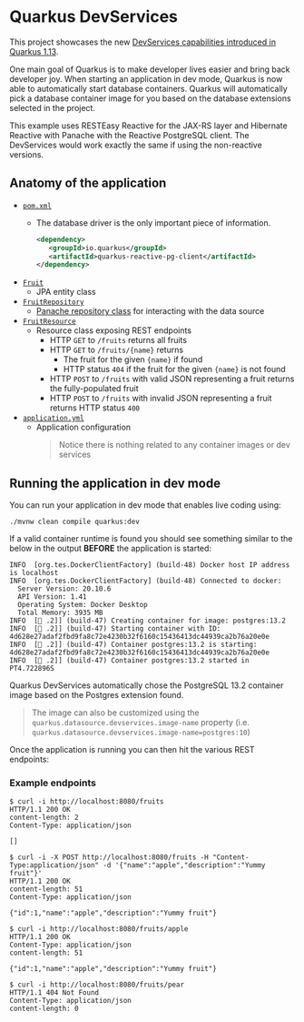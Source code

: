 # Quarkus DevServices

This project showcases the new [DevServices capabilities introduced in Quarkus 1.13](https://quarkus.io/blog/quarkus-1-13-0-final-released/#zero-config-setup-with-devservices).

One main goal of Quarkus is to make developer lives easier and bring back developer joy. When starting an application in dev mode, Quarkus is now able to automatically start database containers. Quarkus will automatically pick a database container image for you based on the database extensions selected in the project.

This example uses RESTEasy Reactive for the JAX-RS layer and Hibernate Reactive with Panache with the Reactive PostgreSQL client. The DevServices would work exactly the same if using the non-reactive versions.

## Anatomy of the application
- [`pom.xml`](pom.xml)
    - The database driver is the only important piece of information.
    
       ```xml
      <dependency>
          <groupId>io.quarkus</groupId>
          <artifactId>quarkus-reactive-pg-client</artifactId>
      </dependency>
       ```
- [`Fruit`](src/main/java/com/redhat/domain/Fruit.java)
    - JPA entity class
- [`FruitRepository`](src/main/java/com/redhat/repository/FruitRepository.java)
    - [Panache repository class](https://quarkus.io/guides/hibernate-orm-panache#solution-2-using-the-repository-pattern) for interacting with the data source
- [`FruitResource`](src/main/java/com/redhat/rest/FruitResource.java)
    - Resource class exposing REST endpoints
        - HTTP `GET` to `/fruits` returns all fruits
        - HTTP `GET` to `/fruits/{name}` returns
            - The fruit for the given `{name}` if found
            - HTTP status `404` if the fruit for the given `{name}` is not found
        - HTTP `POST` to `/fruits` with valid JSON representing a fruit returns the fully-populated fruit
        - HTTP `POST` to `/fruits` with invalid JSON representing a fruit returns HTTP status `400`
- [`application.yml`](src/main/resources/application.yml)
    - Application configuration
       > Notice there is nothing related to any container images or dev services

## Running the application in dev mode

You can run your application in dev mode that enables live coding using:

```shell script
./mvnw clean compile quarkus:dev
```

If a valid container runtime is found you should see something similar to the below in the output **BEFORE** the application is started:

```shell
INFO  [org.tes.DockerClientFactory] (build-48) Docker host IP address is localhost
INFO  [org.tes.DockerClientFactory] (build-48) Connected to docker: 
  Server Version: 20.10.6
  API Version: 1.41
  Operating System: Docker Desktop
  Total Memory: 3935 MB
INFO  [🐳 .2]] (build-47) Creating container for image: postgres:13.2
INFO  [🐳 .2]] (build-47) Starting container with ID: 4d628e27adaf2fbd9fa8c72e4230b32f6160c15436413dc44939ca2b76a20e0e
INFO  [🐳 .2]] (build-47) Container postgres:13.2 is starting: 4d628e27adaf2fbd9fa8c72e4230b32f6160c15436413dc44939ca2b76a20e0e
INFO  [🐳 .2]] (build-47) Container postgres:13.2 started in PT4.722896S
```

Quarkus DevServices automatically chose the PostgreSQL 13.2 container image based on the Postgres extension found.

   > The image can also be customized using the `quarkus.datasource.devservices.image-name` property (i.e. `quarkus.datasource.devservices.image-name=postgres:10`)

Once the application is running you can then hit the various REST endpoints:

### Example endpoints
```shell
$ curl -i http://localhost:8080/fruits
HTTP/1.1 200 OK
content-length: 2
Content-Type: application/json

[]
```

```shell
$ curl -i -X POST http://localhost:8080/fruits -H "Content-Type:application/json" -d '{"name":"apple","description":"Yummy fruit"}'
HTTP/1.1 200 OK
content-length: 51
Content-Type: application/json

{"id":1,"name":"apple","description":"Yummy fruit"}
```

```shell
$ curl -i http://localhost:8080/fruits/apple
HTTP/1.1 200 OK
Content-Type: application/json
content-length: 51

{"id":1,"name":"apple","description":"Yummy fruit"}
```

```shell
$ curl -i http://localhost:8080/fruits/pear
HTTP/1.1 404 Not Found
Content-Type: application/json
content-length: 0
```
